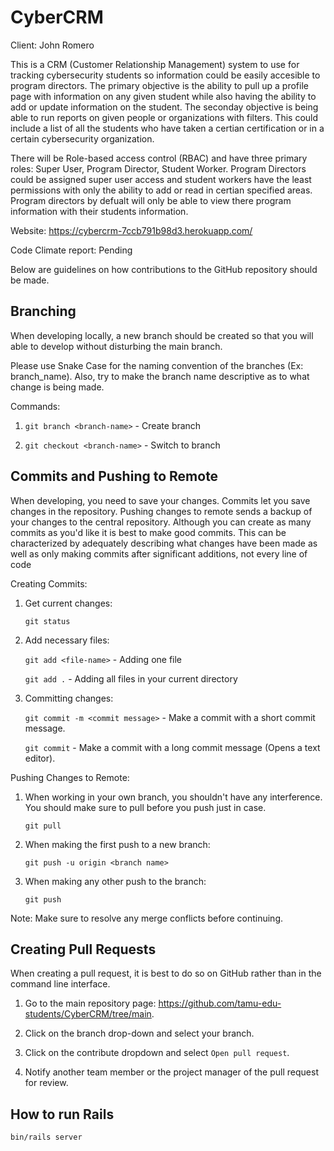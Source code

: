 # CyberCRM

Client: John Romero

This is a CRM (Customer Relationship Management) system to use for tracking cybersecurity students so information could be easily accesible to program directors. The primary objective is the ability to pull up a profile page with information on any given student while also having the ability to add or update information on the student. The seconday objective is being able to run reports on given people or organizations with filters. This could include a list of all the students who have taken a certian certification or in a certain cybersecurity organization.

There will be Role-based access control (RBAC) and have three primary roles: Super User, Program Director, Student Worker. Program Directors could be assigned super user access and student workers have the least permissions with only the ability to add or read in certian specified areas. Program directors by defualt will only be able to view there program information with their students information.

Website: https://cybercrm-7ccb791b98d3.herokuapp.com/

Code Climate report: Pending

Below are guidelines on how contributions to the GitHub repository should be made.

## Branching

When developing locally, a new branch should be created so that you will able to develop without disturbing the main branch. 

Please use Snake Case for the naming convention of the branches (Ex: branch_name). Also, try to make the branch name descriptive as to what change is being made. 

Commands:

1. `git branch <branch-name>` - Create branch

2. `git checkout <branch-name>` - Switch to branch

## Commits and Pushing to Remote

When developing, you need to save your changes. Commits let you save changes in the repository. Pushing changes to remote sends a backup of your changes to the central repository. Although you can create as many commits as you'd like it is best to make good commits. This can be characterized by adequately describing what changes have been made as well as only making commits after significant additions, not every line of code

Creating Commits:

1. Get current changes:

    `git status`

2. Add necessary files:

   `git add <file-name>` - Adding one file

   `git add .` - Adding all files in your current directory

4. Committing changes:

    `git commit -m <commit message>` - Make a commit with a short commit message.

    `git commit` - Make a commit with a long commit message (Opens a text editor).

Pushing Changes to Remote:

1. When working in your own branch, you shouldn't have any interference. You should make sure to pull before you push just in case.

    `git pull`

2. When making the first push to a new branch:

    `git push -u origin <branch name>`

3. When making any other push to the branch:

    `git push`

Note: Make sure to resolve any merge conflicts before continuing.

## Creating Pull Requests

When creating a pull request, it is best to do so on GitHub rather than in the command line interface.

1. Go to the main repository page: https://github.com/tamu-edu-students/CyberCRM/tree/main.

2. Click on the branch drop-down and select your branch.

3. Click on the contribute dropdown and select `Open pull request`.

4. Notify another team member or the project manager of the pull request for review.

## How to run Rails

`bin/rails server`
